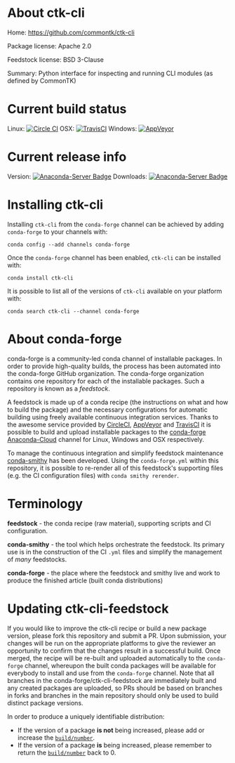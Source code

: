About ctk-cli
=============

Home: https://github.com/commontk/ctk-cli

Package license: Apache 2.0

Feedstock license: BSD 3-Clause

Summary: Python interface for inspecting and running CLI modules (as defined by CommonTK)



Current build status
====================

Linux: [![Circle CI](https://circleci.com/gh/conda-forge/ctk-cli-feedstock.svg?style=shield)](https://circleci.com/gh/conda-forge/ctk-cli-feedstock)
OSX: [![TravisCI](https://travis-ci.org/conda-forge/ctk-cli-feedstock.svg?branch=master)](https://travis-ci.org/conda-forge/ctk-cli-feedstock)
Windows: [![AppVeyor](https://ci.appveyor.com/api/projects/status/github/conda-forge/ctk-cli-feedstock?svg=True)](https://ci.appveyor.com/project/conda-forge/ctk-cli-feedstock/branch/master)

Current release info
====================
Version: [![Anaconda-Server Badge](https://anaconda.org/conda-forge/ctk-cli/badges/version.svg)](https://anaconda.org/conda-forge/ctk-cli)
Downloads: [![Anaconda-Server Badge](https://anaconda.org/conda-forge/ctk-cli/badges/downloads.svg)](https://anaconda.org/conda-forge/ctk-cli)

Installing ctk-cli
==================

Installing `ctk-cli` from the `conda-forge` channel can be achieved by adding `conda-forge` to your channels with:

```
conda config --add channels conda-forge
```

Once the `conda-forge` channel has been enabled, `ctk-cli` can be installed with:

```
conda install ctk-cli
```

It is possible to list all of the versions of `ctk-cli` available on your platform with:

```
conda search ctk-cli --channel conda-forge
```


About conda-forge
=================

conda-forge is a community-led conda channel of installable packages.
In order to provide high-quality builds, the process has been automated into the
conda-forge GitHub organization. The conda-forge organization contains one repository
for each of the installable packages. Such a repository is known as a *feedstock*.

A feedstock is made up of a conda recipe (the instructions on what and how to build
the package) and the necessary configurations for automatic building using freely
available continuous integration services. Thanks to the awesome service provided by
[CircleCI](https://circleci.com/), [AppVeyor](http://www.appveyor.com/)
and [TravisCI](https://travis-ci.org/) it is possible to build and upload installable
packages to the [conda-forge](https://anaconda.org/conda-forge)
[Anaconda-Cloud](http://docs.anaconda.org/) channel for Linux, Windows and OSX respectively.

To manage the continuous integration and simplify feedstock maintenance
[conda-smithy](http://github.com/conda-forge/conda-smithy) has been developed.
Using the ``conda-forge.yml`` within this repository, it is possible to re-render all of
this feedstock's supporting files (e.g. the CI configuration files) with ``conda smithy rerender``.


Terminology
===========

**feedstock** - the conda recipe (raw material), supporting scripts and CI configuration.

**conda-smithy** - the tool which helps orchestrate the feedstock.
                   Its primary use is in the construction of the CI ``.yml`` files
                   and simplify the management of *many* feedstocks.

**conda-forge** - the place where the feedstock and smithy live and work to
                  produce the finished article (built conda distributions)


Updating ctk-cli-feedstock
==========================

If you would like to improve the ctk-cli recipe or build a new
package version, please fork this repository and submit a PR. Upon submission,
your changes will be run on the appropriate platforms to give the reviewer an
opportunity to confirm that the changes result in a successful build. Once
merged, the recipe will be re-built and uploaded automatically to the
`conda-forge` channel, whereupon the built conda packages will be available for
everybody to install and use from the `conda-forge` channel.
Note that all branches in the conda-forge/ctk-cli-feedstock are
immediately built and any created packages are uploaded, so PRs should be based
on branches in forks and branches in the main repository should only be used to
build distinct package versions.

In order to produce a uniquely identifiable distribution:
 * If the version of a package **is not** being increased, please add or increase
   the [``build/number``](http://conda.pydata.org/docs/building/meta-yaml.html#build-number-and-string).
 * If the version of a package **is** being increased, please remember to return
   the [``build/number``](http://conda.pydata.org/docs/building/meta-yaml.html#build-number-and-string)
   back to 0.
